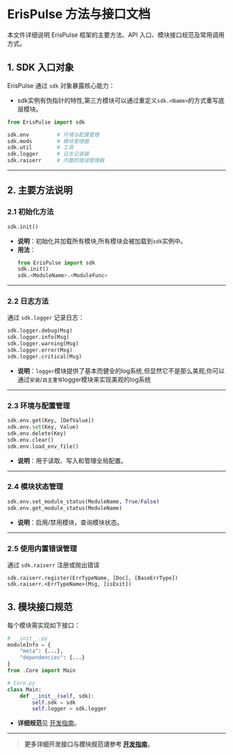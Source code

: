 # ErisPulse 方法与接口文档

本文件详细说明 ErisPulse 框架的主要方法、API 入口、模块接口规范及常用调用方式。

## 1. SDK 入口对象

ErisPulse 通过 `sdk` 对象暴露核心能力：
- sdk实例有伪指针的特性,第三方模块可以通过重定义`sdk.<Name>`的方式重写底层模块。

```python
from ErisPulse import sdk

sdk.env         # 环境与配置管理
sdk.mods        # 模块管理器
sdk.util        # 工具
sdk.logger      # 日志记录器
sdk.raiserr     # 内置的错误管理器
```

---

## 2. 主要方法说明

### 2.1 初始化方法

```python
sdk.init()
```
- **说明**：初始化并加载所有模块,所有模块会被加载到`sdk`实例中。
- **用法**：
    ```python
    from ErisPulse import sdk
    sdk.init()
    sdk.<ModuleName>.<ModuleFunc>
    ```

---

### 2.2 日志方法

通过 `sdk.logger` 记录日志：

```python
sdk.logger.debug(Msg)
sdk.logger.info(Msg)
sdk.logger.warning(Msg)
sdk.logger.error(Msg)
sdk.logger.critical(Msg)
```
- **说明**：`logger`模块提供了基本而健全的log系统,但显然它不是那么美观,你可以通过`安装`/`自主重写`logger模块来实现美观的log系统

---

### 2.3 环境与配置管理

```python
sdk.env.get(Key, [DefValue])
sdk.env.set(Key, Value)
sdk.env.delete(Key)
sdk.env.clear()
sdk.env.load_env_file()
```
- **说明**：用于读取、写入和管理全局配置。

---

### 2.4 模块状态管理

```python
sdk.env.set_module_status(ModuleName, True/False)
sdk.env.get_module_status(ModuleName)
```
- **说明**：启用/禁用模块，查询模块状态。

---

### 2.5 使用内置错误管理

通过 `sdk.raiserr` 注册或抛出错误
```pyhton
sdk.raiserr.register(ErrTypeName, [Doc], [BaseErrType])
sdk.raiserr.<ErrTypeName>(Msg, [isExit])

```

## 3. 模块接口规范

每个模块需实现如下接口：

```python
# __init__.py
moduleInfo = {
    "meta": {...},
    "dependencies": {...}
}
from .Core import Main

# Core.py
class Main:
    def __init__(self, sdk):
        self.sdk = sdk
        self.logger = sdk.logger
```
- **详细规范**见 [开发指南](DEVELOPMENT.md#2-模块接口规范)。

---

> **更多详细开发接口与模块规范请参考 [开发指南](DEVELOPMENT.md)。**